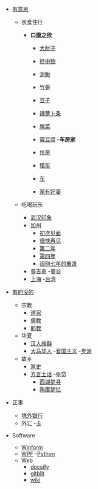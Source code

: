 <!-- * [首页](/)
* [指南](guide.md "The greatest guide in the world")
* [Blog](/blog/guide.md "BLOG GUIDE")
* [Card](/blog/card.md "BLOG GUIDE") -->
- [有意思](guide.md "The simplest guide in the world")
  - 衣食住行
    - **口腹之欲**
        - [大肘子](/blog/food/PigLeg.md)
        - [杯中物](/blog/food/杯中酒.md)
        - [泥鳅](/blog/food/泥鳅.md)
        - [竹笋](/blog/food/竹笋.md)
        - [豆子](/blog/food/豆子.md)
        - [辣萝卜条](/blog/food/辣萝卜条.md)
        - [腌菜](/blog/food/盎菜.md)
        - [霉豆腐](/blog/food/霉豆腐.md)
    -**车房家**
        - [住房](/blog/CarHouse/Apartment.md)
        - [租车](/blog/CarHouse/rentalCar.md)
        - [车](/blog/CarHouse/Wey.md)
    
        - [家有好妻](/blog/CarHouse/wife.md)
    
  - 吃喝玩乐
    - [武汉印象](/blog/Trip/Wuhan.md)
    - [加州](/blog/Trip/CA.md)
        - [初次见面](/blog/Trip/CA_1st.md)
        - [很快再见](/blog/Trip/CA_2nd.md)
        - [第二年](/blog/Trip/CA_3rd.md)
        - [第四年](/blog/Trip/CA_4th.md)
        - [阔别七年的重逢](/blog/Trip/CA_5th.md)
    - [普吉岛](/blog/trip/phuket.md)
    -[曼谷](/blog/Trip/Bangkok.md)
    - [上海](/blog/Trip/ShangHai.md)
    -[台湾](/blog/Trip/TaiPei.md)

- [有的没的](/blog/Nationality/guide.md)
  - 宗教
    - [道家](/blog/Nationality/Daoism.md)
    - [儒教](/blog/Nationality/Confucianism.md)
    - [耶教](/blog/Nationality/Christian.md)
  - 华夏
    - [汉人族群](/blog/Nationality/Hans.md)
    - [大马华人](/blog/Nationality/MalasiaHans.md)
    -[爱国主义](/blog/Nationality/Patriotism.md)
    -[党派](/blog/Nationality/Parties.md)
  - 故乡
    - [家史](/blog/Nationality/history.md)
    - [方言土话](/blog/Nationality/dialect.md)
  -张岱  
      - [西湖梦寻](/blog/Nationality/西湖梦寻.md)
      - [陶庵梦忆](/blog/Nationality/陶庵梦.md)

- 正事
  - [境外银行](/blog/Money/hsbc.md)
  - 外汇
    -[卡](/blog/Money/card.md) 

- Software
    - [Winform](/blog/software/dotNet/WFsystem.md)
    - [WPF](/blog/software/dotNet/WPF.md)
    -[Python](/blog/software/python/python.md)
    - Web
        - [docsify](/blog/software/Web/docsify.md)
        - [gitblit](/blog/software/web/gitblit.md)
        - [wiki](/blog/software/Web/wiki.md)